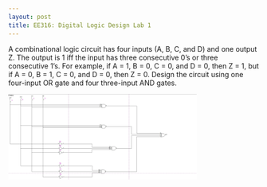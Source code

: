 ```yaml
---
layout: post
title: EE316: Digital Logic Design Lab 1
---
```



A combinational logic circuit has four inputs (A, B, C, and D) and one output Z.
The output is 1 iff the input has three consecutive 0’s or three consecutive 1’s. For
example, if A = 1, B = 0, C = 0, and D = 0, then Z = 1, but if A = 0, B = 1, C = 0,
and D = 0, then Z = 0. Design the circuit using one four-input OR gate and four
three-input AND gates.

<img src="/files/ee316_lab_1_circuit_diagram.jpg" alt="EE Lab 1 Circuit Diagram" style="width:75%;text-align:center;margin: auto;">

